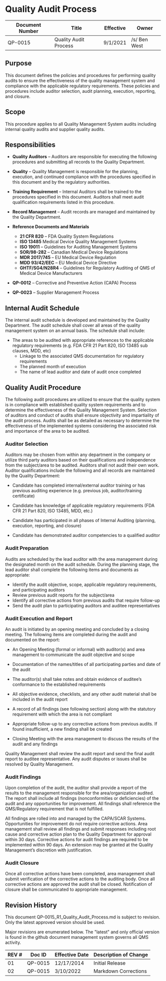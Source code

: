 # Quality Audit Process

Document Number|Title|Effective|Owner
---------------|-------------------------------------|----|-----
QP-0015|Quality Audit Process|9/1/2021|/s/ Ben West

## Purpose

This document defines the policies and procedures for performing
quality audits to ensure the effectiveness of the quality management
system and compliance with the applicable regulatory requirements.
These policies and procedures include auditor selection, audit
planning, execution, reporting, and closure.

## Scope

This procedure applies to all Quality Management System audits
including internal quality audits and supplier quality audits.

## Responsibilities

* **Quality Auditors** – Auditors are responsible for executing the
following procedures and submitting all records to the Quality Department.

* **Quality** – Quality Management is responsible for the planning,
execution, and continued compliance with the procedures specified in
this document and by the regulatory authorities.

* **Training Requirement** – Internal Auditors shall be trained to the
procedures specified in this document. Auditors shall meet audit qualification requirements listed in this procedure.

* **Record Management** – Audit records are managed and maintained by the Quality Department.

* **Reference Documents and Materials**
  * **21 CFR 820** – FDA Quality System Regulations
  * **ISO 13485** Medical Device Quality Management Systems
  * **ISO 19011** – Guidelines for Auditing Management Systems
  * **SOR/98-282** – Canadian Medical Device Regulations
  * **MDR 2017/745** – EU Medical Device Regulation
  * **MDD 93/42/EEC** – EU Medical Device Directive
  * **GHTF/SG4/N28R4** – Guidelines for Regulatory Auditing of QMS of Medical Device Manufacturers

* **QP-0012** – Corrective and Preventive Action (CAPA) Process
* **QP-0023** – Supplier Management Process

## Internal Audit Schedule

The internal audit schedule is developed and maintained by the Quality
Department. The audit schedule shall cover all areas of the quality
management system on an annual basis. The schedule shall include:

* The areas to be audited with appropriate references to the
applicable regulatory requirements (e.g. FDA CFR 21 Part 820, ISO 13485 sub clauses, MDD, etc)
  * Linkage to the associated QMS documentation for regulatory requirements
  * The planned month of execution
  * The name of lead auditor and date of audit once completed

## Quality Audit Procedure

The following audit procedures are utilized to ensure that the quality
system is in compliance with established quality system requirements
and to determine the effectiveness of the Quality Management System.
Selection of auditors and conduct of audits shall ensure objectivity
and impartiality of the audit process. Audits shall be as detailed as
necessary to determine the effectiveness of the implemented systems
considering the associated risk and importance of the area to be
audited.

### Auditor Selection

Auditors may be chosen from within any department in the company or
utilize third party auditors based on their qualifications and
independence from the subject/area to be audited. Auditors shall not
audit their own work. Auditor qualifications include the following and
all records are maintained by the Quality Department:

* Candidate has completed internal/external auditor training or has
     previous auditing experience (e.g. previous job, auditor/training certificate)
* Candidate has knowledge of applicable regulatory requirements (FDA
     CFR 21 Part 820, ISO 13485, MDD, etc.)
* Candidate has participated in all phases of Internal Auditing
     (planning, execution, reporting, and closure)

* Candidate has demonstrated auditor competencies to a qualified auditor

### Audit Preparation

Audits are scheduled by the lead auditor with the area management
during the designated month on the audit schedule. During the planning
stage, the lead auditor shall complete the following items and
documents as appropriate:

* Identify the audit objective, scope, applicable regulatory requirements, and participating auditors
* Review previous audit reports for the subject/area
* Identify all corrective actions from previous audits that require follow-up
* Send the audit plan to participating auditors and auditee representatives

### Audit Execution and Report

An audit is initiated by an opening meeting and concluded by a closing
meeting. The following items are completed during the audit and
documented on the report:

* An Opening Meeting (formal or informal) with auditor(s) and area
     management to communicate the audit objective and scope

* Documentation of the names/titles of all participating parties and
     date of the audit

* The auditor(s) shall take notes and obtain evidence of auditee’s
     conformance to the established requirements

* All objective evidence, checklists, and any other audit material
     shall be included in the audit report

* A record of all findings (see following section) along with the
     statutory requirement with which the area is not compliant

* Appropriate follow-up to any corrective actions from previous
     audits. If found insufficient, a new finding shall be created

* Closing Meeting with the area management to discuss the results of
     the audit and any findings

Quality Management shall review the audit report and send the final
audit report to auditee representative. Any audit disputes or issues
shall be resolved by Quality Management.

###  Audit Findings

Upon completion of the audit, the auditor shall provide a report of
the results to the management responsible for the area/organization
audited. The report shall include all findings (nonconformities or
deficiencies) of the audit and any opportunities for improvement. All
findings shall reference the QMS/Regulatory requirement that is not
fulfilled.

All findings are rolled into and managed by the CAPA/SCAR Systems.
Opportunities for improvement do not require corrective actions. Area
management shall review all findings and submit responses including
root cause and corrective action plan to the Quality Department for
approval within 30 days. Corrective actions for audit findings are
required to be implemented within 90 days. An extension may be granted
at the Quality Management’s discretion with justification.

### Audit Closure

Once all corrective actions have been completed, area management shall
submit verification of the corrective actions to the auditing body.
Once all corrective actions are approved the audit shall be closed.
Notification of closure shall be communicated to appropriate
management.


## Revision History

This document  QP-0015_R1_Quality_Audit_Process.md
is subject to revision. Only the latest approved version should be used.

Major revisions are enumerated below.
The "latest" and only official version is found in the github document management system governs all QMS activity.

REV #|Doc ID|Effective Date|Description of Change
-----|------|--------------|---------------------
01   | QP-0015|12/17/2014|Initial Release
02   | QP-0015|3/10/2022|Markdown Corrections
